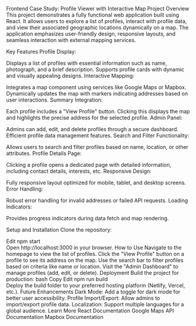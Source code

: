 Frontend Case Study: Profile Viewer with Interactive Map
Project Overview
This project demonstrates a fully functional web application built using React. It allows users to explore a list of profiles, interact with profile data, and view their associated geographic locations dynamically on a map. The application emphasizes user-friendly design, responsive layouts, and seamless interaction with external mapping services.

Key Features
Profile Display:

Displays a list of profiles with essential information such as name, photograph, and a brief description.
Supports profile cards with dynamic and visually appealing designs.
Interactive Mapping:

Integrates a map component using services like Google Maps or Mapbox.
Dynamically updates the map with markers indicating addresses based on user interactions.
Summary Integration:

Each profile includes a "View Profile" button. Clicking this displays the map and highlights the precise address for the selected profile.
Admin Panel:

Admins can add, edit, and delete profiles through a secure dashboard.
Efficient profile data management features.
Search and Filter Functionality:

Allows users to search and filter profiles based on name, location, or other attributes.
Profile Details Page:

Clicking a profile opens a dedicated page with detailed information, including contact details, interests, etc.
Responsive Design:

Fully responsive layout optimized for mobile, tablet, and desktop screens.
Error Handling:

Robust error handling for invalid addresses or failed API requests.
Loading Indicators:

Provides progress indicators during data fetch and map rendering.

Setup and Installation
Clone the repository:

Edit
npm start  
Open http://localhost:3000 in your browser.
How to Use
Navigate to the homepage to view the list of profiles.
Click the "View Profile" button on a profile to see its address on the map.
Use the search bar to filter profiles based on criteria like name or location.
Visit the "Admin Dashboard" to manage profiles (add, edit, or delete).
Deployment
Build the project for production:
bash
Copy
Edit
npm run build  
Deploy the build folder to your preferred hosting platform (Netlify, Vercel, etc.).
Future Enhancements
Dark Mode: Add a toggle for dark mode for better user accessibility.
Profile Import/Export: Allow admins to import/export profile data.
Localization: Support multiple languages for a global audience.
Learn More
React Documentation
Google Maps API Documentation
Mapbox Documentation
